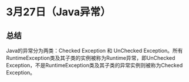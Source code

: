 # 3月27日（Java异常）

## 总结

Java的异常分为两类：Checked Exception 和 UnChecked Exception。所有RuntimeException类及其子类的实例被称为Runtime异常，即UnChecked Exception，不是RuntimeException类及其子类的异常实例则被称为Checked Exception。

